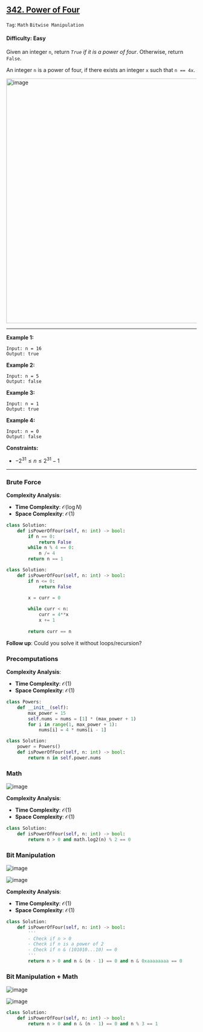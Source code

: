 ## [342. Power of Four](https://leetcode.com/problems/power-of-four/)

```Tag```: ```Math``` ```Bitwise Manipulation```

#### Difficulty: Easy

Given an integer ```n```, return _```True``` if it is a power of four_. Otherwise, return ```False```.

An integer ```n``` is a power of four, if there exists an integer ```x``` such that ```n == 4x```.

<img width="647" alt="image" src="https://github.com/quananhle/Python/assets/35042430/c54a21e1-0168-424d-9c21-823bb014ebf7">

---

__Example 1:__
```
Input: n = 16
Output: true
```

__Example 2:__
```
Input: n = 5
Output: false
```

__Example 3:__
```
Input: n = 1
Output: true
```
 
__Example 4:__
```
Input: n = 0
Output: false
```

__Constraints:__

- $-2^{31} \le n \le 2^{31} - 1$

---

### Brute Force

__Complexity Analysis__:

- __Time Complexity__: $\mathcal{O}(\log{N})$
- __Space Complexity__: $\mathcal{O}(1)$

```Python
class Solution:
    def isPowerOfFour(self, n: int) -> bool:
        if n == 0:
            return False
        while n % 4 == 0:
            n /= 4
        return n == 1
```

```Python
class Solution:
    def isPowerOfFour(self, n: int) -> bool:
        if n <= 0:
            return False
        
        x = curr = 0

        while curr < n:
            curr = 4**x
            x += 1
        
        return curr == n
```

__Follow up__: Could you solve it without loops/recursion?

### Precomputations

__Complexity Analysis__:

- __Time Complexity__: $\mathcal{O}(1)$
- __Space Complexity__: $\mathcal{O}(1)$

```Python
class Powers:
    def __init__(self):
        max_power = 15
        self.nums = nums = [1] * (max_power + 1)
        for i in range(1, max_power + 1):
            nums[i] = 4 * nums[i - 1]

class Solution:
    power = Powers()
    def isPowerOfFour(self, n: int) -> bool:
        return n in self.power.nums
```

### Math

![image](https://github.com/quananhle/Python/assets/35042430/5a0d3753-9621-4112-8ae7-41742d6e95c5)

__Complexity Analysis__:

- __Time Complexity__: $\mathcal{O}(1)$
- __Space Complexity__: $\mathcal{O}(1)$

```Python
class Solution:
    def isPowerOfFour(self, n: int) -> bool:
        return n > 0 and math.log2(n) % 2 == 0
```

### Bit Manipulation

![image](https://leetcode.com/problems/power-of-four/Figures/342/odd_even.png)

![image](https://github.com/quananhle/Python/assets/35042430/ad1899dc-1582-40d5-b880-ca32673f64dd)

__Complexity Analysis__:

- __Time Complexity__: $\mathcal{O}(1)$
- __Space Complexity__: $\mathcal{O}(1)$

```Python
class Solution:
    def isPowerOfFour(self, n: int) -> bool:
        '''
        - Check if n > 0
        - Check if n is a power of 2
        - Check if n & (101010...10) == 0
        '''
        return n > 0 and n & (n - 1) == 0 and n & 0xaaaaaaaa == 0
```

### Bit Manipulation + Math

![image](https://github.com/quananhle/Python/assets/35042430/1674a12a-b7de-4699-a4ef-685a1084565c)

![image](https://github.com/quananhle/Python/assets/35042430/95e949d2-2909-4d0b-afcb-4f9f817fa91e)

```Python
class Solution:
    def isPowerOfFour(self, n: int) -> bool:
        return n > 0 and n & (n - 1) == 0 and n % 3 == 1
```
